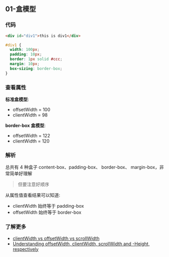 ## 01-盒模型

### 代码

```html
<div id="div1">this is div1</div>
```

```css
#div1 {
  width: 100px;
  padding: 10px;
  border: 1px solid #ccc;
  margin: 10px;
  box-sizing: border-box;
}
```

### 查看属性

**标准盒模型**:

- offsetWidth = 100
- clientWidth = 98

**border-box 盒模型**:

- offsetWidth = 122
- clientWidth = 120

### 解析

总共有 4 种盒子 content-box、padding-box、 border-box、 margin-box，非常简单好理解

> 但要注意好顺序

从属性值查看结果可以知道:

- clientWidth 始终等于 padding-box
- offsetWidth 始终等于 border-box

### 了解更多

- [clientWidth vs offsetWidth vs scrollWidth](https://wincent.com/wiki/clientWidth_vs_offsetWidth_vs_scrollWidth)
- [Understanding offsetWidth, clientWidth, scrollWidth and -Height, respectively](https://stackoverflow.com/questions/21064101/understanding-offsetwidth-clientwidth-scrollwidth-and-height-respectively)
